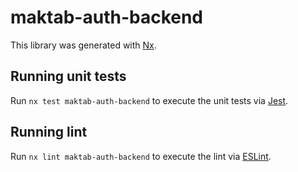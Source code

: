 # maktab-auth-backend

This library was generated with [Nx](https://nx.dev).

## Running unit tests

Run `nx test maktab-auth-backend` to execute the unit tests via [Jest](https://jestjs.io).

## Running lint

Run `nx lint maktab-auth-backend` to execute the lint via [ESLint](https://eslint.org/).

